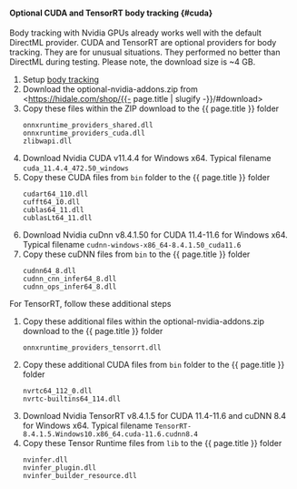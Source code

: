 #### Optional CUDA and TensorRT body tracking  {#cuda}

Body tracking with Nvidia GPUs already works well with the default DirectML
provider. CUDA and TensorRT are optional providers for body tracking.
They are for unusual situations. They performed no better than DirectML during testing.
Please note, the download size is ~4 GB.

1. Setup [body tracking](#body-tracking)
2. Download the optional-nvidia-addons.zip from <https://hidale.com/shop/{{- page.title | slugify -}}/#download>
3. Copy these files within the ZIP download to the {{ page.title }} folder
   ```
   onnxruntime_providers_shared.dll
   onnxruntime_providers_cuda.dll
   zlibwapi.dll
   ```
4. Download Nvidia CUDA v11.4.4 for Windows x64. Typical filename `cuda_11.4.4_472.50_windows`
5. Copy these CUDA files from `bin` folder to the {{ page.title }} folder
   ```
   cudart64_110.dll
   cufft64_10.dll
   cublas64_11.dll
   cublasLt64_11.dll
   ```
6. Download Nvidia cuDnn v8.4.1.50 for CUDA 11.4-11.6 for Windows x64. Typical filename `cudnn-windows-x86_64-8.4.1.50_cuda11.6`
7. Copy these cuDNN files from `bin` to the {{ page.title }} folder
   ```
   cudnn64_8.dll
   cudnn_cnn_infer64_8.dll
   cudnn_ops_infer64_8.dll
   ```

For TensorRT, follow these additional steps

1. Copy these additional files within the optional-nvidia-addons.zip download
   to the {{ page.title }} folder
   ```
   onnxruntime_providers_tensorrt.dll
   ```
2. Copy these additional CUDA files from `bin` folder to the {{ page.title }} folder
   ```
   nvrtc64_112_0.dll
   nvrtc-builtins64_114.dll
   ```
3. Download Nvidia TensorRT v8.4.1.5 for CUDA 11.4-11.6 and cuDNN 8.4 for Windows x64.
   Typical filename `TensorRT-8.4.1.5.Windows10.x86_64.cuda-11.6.cudnn8.4`
4. Copy these Tensor Runtime files from `lib` to the {{ page.title }} folder
   ```
   nvinfer.dll
   nvinfer_plugin.dll
   nvinfer_builder_resource.dll
   ```
